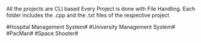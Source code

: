 All the projects are CLI based
Every Project is done with File Handling.
Each folder includes the .cpp and the .txt files of the respective project

#Hospital Management System#
#University Management System#
#PacMan#
#Space Shooter#
